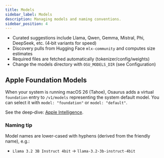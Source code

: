 ```yaml
---
title: Models
sidebar_label: Models
description: Managing models and naming conventions.
sidebar_position: 4
---
```


- Curated suggestions include Llama, Qwen, Gemma, Mistral, Phi, DeepSeek, etc. (4‑bit variants for speed)
- Discovery pulls from Hugging Face `mlx-community` and computes size estimates
- Required files are fetched automatically (tokenizer/config/weights)
- Change the models directory with `OSU_MODELS_DIR` (see Configuration)

## Apple Foundation Models

When your system is running macOS 26 (Tahoe), Osaurus adds a virtual `foundation` entry to `/v1/models` representing the system default model. You can select it with `model: "foundation"` or `model: "default"`.

See the deep‑dive: [Apple Intelligence](./models/apple-intelligence.md).

### Naming tip

Model names are lower-cased with hyphens (derived from the friendly name), e.g.:

- `Llama 3.2 3B Instruct 4bit` → `llama-3.2-3b-instruct-4bit`
